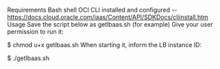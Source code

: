 Requirements
Bash shell
OCI CLI installed and configured -- https://docs.cloud.oracle.com/iaas/Content/API/SDKDocs/cliinstall.htm
Usage
Save the script below as getlbaas.sh (for example)
Give your user permission to run it:

$ chmod u+x getlbaas.sh
When starting it, inform the LB instance ID: 

$ ./getlbaas.sh <load balancer OCID>
